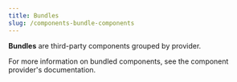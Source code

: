 ```yaml
---
title: Bundles
slug: /components-bundle-components
---
```


**Bundles** are third-party components grouped by provider.

For more information on bundled components, see the component provider's documentation.


